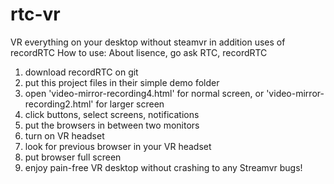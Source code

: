 # rtc-vr
VR everything on your desktop without steamvr in addition uses of recordRTC
How to use: About lisence, go ask RTC, recordRTC
1. download recordRTC on git
2. put this project files in their simple demo folder
3. open 'video-mirror-recording4.html' for normal screen, or 'video-mirror-recording2.html' for larger screen
4. click buttons, select screens, notifications
5. put the browsers in between two monitors
6. turn on VR headset
7. look for previous browser in your VR headset
8. put browser full screen
9. enjoy pain-free VR desktop without crashing to any Streamvr bugs!
